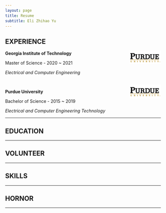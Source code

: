 ```yaml
---
layout: page
title: Resume
subtitle: Eli Zhihao Yu
---
```


## EXPERIENCE

<img src="/img/resume/purdue.png" class = "lazyload" style="vertical-align:top; width:20%; float:right;">

**Georgia Institute of Technology**

Master of Science - 2020 ~ 2021

*Electrical and Computer Engineering*

<br/>

<img src="/img/resume/purdue.png" class = "lazyload" style="vertical-align:top; width:20%; float:right;">

**Purdue University**

Bachelor of Science - 2015 ~ 2019

*Electrical and Computer Engineering Technology*

---

## EDUCATION

---

## VOLUNTEER

---

## SKILLS

---

## HORNOR

---